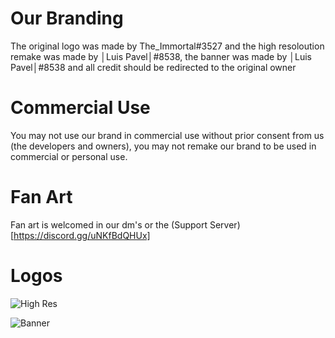 # Our Branding

The original logo was made by The_Immortal#3527 and the high resoloution remake was made by │Luis Pavel│#8538, the banner was made by │Luis Pavel│#8538 and all credit should be redirected to the original owner

# Commercial Use

You may not use our brand in commercial use without prior consent from us (the developers and owners), you may not remake our brand to be used in commercial or personal use.

# Fan Art

Fan art is welcomed in our dm's or the (Support Server)[https://discord.gg/uNKfBdQHUx]

# Logos

![High Res](https://github.com/Cache-Bot/Cache-Branding/blob/main/Cache%20High%20Res.png/image.jpg?raw=true)

![Banner](https://github.com/Cache-Bot/Cache-Branding/blob/main/Cache%20Banner.png/image.jpg?raw=true)
